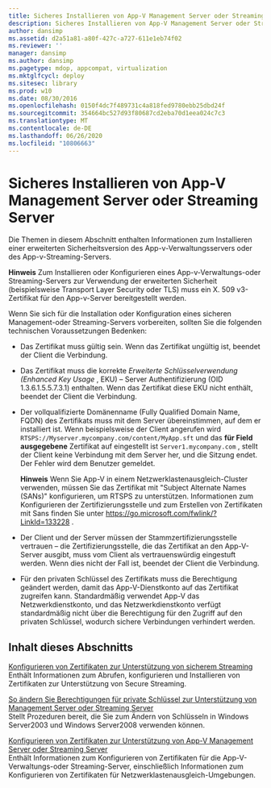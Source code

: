 ```yaml
---
title: Sicheres Installieren von App-V Management Server oder Streaming Server
description: Sicheres Installieren von App-V Management Server oder Streaming Server
author: dansimp
ms.assetid: d2a51a81-a80f-427c-a727-611e1eb74f02
ms.reviewer: ''
manager: dansimp
ms.author: dansimp
ms.pagetype: mdop, appcompat, virtualization
ms.mktglfcycl: deploy
ms.sitesec: library
ms.prod: w10
ms.date: 08/30/2016
ms.openlocfilehash: 0150f4dc7f489731c4a818fed9780ebb25dbd24f
ms.sourcegitcommit: 354664bc527d93f80687cd2eba70d1eea024c7c3
ms.translationtype: MT
ms.contentlocale: de-DE
ms.lasthandoff: 06/26/2020
ms.locfileid: "10806663"
---
```

# Sicheres Installieren von App-V Management Server oder Streaming Server


Die Themen in diesem Abschnitt enthalten Informationen zum Installieren einer erweiterten Sicherheitsversion des App-v-Verwaltungsservers oder des App-v-Streaming-Servers.

**Hinweis**  Zum Installieren oder Konfigurieren eines App-v-Verwaltungs-oder Streaming-Servers zur Verwendung der erweiterten Sicherheit (beispielsweise Transport Layer Security oder TLS) muss ein X. 509 v3-Zertifikat für den App-v-Server bereitgestellt werden.

 

Wenn Sie sich für die Installation oder Konfiguration eines sicheren Management-oder Streaming-Servers vorbereiten, sollten Sie die folgenden technischen Voraussetzungen Bedenken:

-   Das Zertifikat muss gültig sein. Wenn das Zertifikat ungültig ist, beendet der Client die Verbindung.

-   Das Zertifikat muss die korrekte *Erweiterte Schlüsselverwendung (Enhanced Key Usage* , EKU) – Server Authentifizierung (OID 1.3.6.1.5.5.7.3.1) enthalten. Wenn das Zertifikat diese EKU nicht enthält, beendet der Client die Verbindung.

-   Der vollqualifizierte Domänenname (Fully Qualified Domain Name, FQDN) des Zertifikats muss mit dem Server übereinstimmen, auf dem er installiert ist. Wenn beispielsweise der Client angerufen wird `RTSPS://Myserver.mycompany.com/content/MyApp.sft` und das **für Field ausgegebene** Zertifikat auf eingestellt ist `Server1.mycompany.com` , stellt der Client keine Verbindung mit dem Server her, und die Sitzung endet. Der Fehler wird dem Benutzer gemeldet.

    **Hinweis**  Wenn Sie App-V in einem Netzwerklastenausgleich-Cluster verwenden, müssen Sie das Zertifikat mit "Subject Alternate Names (SANs)" konfigurieren, um RTSPS zu unterstützen. Informationen zum Konfigurieren der Zertifizierungsstelle und zum Erstellen von Zertifikaten mit Sans finden Sie unter <https://go.microsoft.com/fwlink/?LinkId=133228> .

     

-   Der Client und der Server müssen der Stammzertifizierungsstelle vertrauen – die Zertifizierungsstelle, die das Zertifikat an den App-V-Server ausgibt, muss vom Client als vertrauenswürdig eingestuft werden. Wenn dies nicht der Fall ist, beendet der Client die Verbindung.

-   Für den privaten Schlüssel des Zertifikats muss die Berechtigung geändert werden, damit das App-V-Dienstkonto auf das Zertifikat zugreifen kann. Standardmäßig verwendet App-V das Netzwerkdienstkonto, und das Netzwerkdienstkonto verfügt standardmäßig nicht über die Berechtigung für den Zugriff auf den privaten Schlüssel, wodurch sichere Verbindungen verhindert werden.

## Inhalt dieses Abschnitts


<a href="" id="configuring-certificates-to-support-secure-streaming"></a>[Konfigurieren von Zertifikaten zur Unterstützung von sicherem Streaming](configuring-certificates-to-support-secure-streaming.md)  
Enthält Informationen zum Abrufen, konfigurieren und Installieren von Zertifikaten zur Unterstützung von Secure Streaming.

<a href="" id="how-to-modify-private-key-permissions-to-support-management-server-or-streaming-server"></a>[So ändern Sie Berechtigungen für private Schlüssel zur Unterstützung von Management Server oder Streaming Server](how-to-modify-private-key-permissions-to-support-management-server-or-streaming-server.md)  
Stellt Prozeduren bereit, die Sie zum Ändern von Schlüsseln in Windows Server2003 und Windows Server2008 verwenden können.

<a href="" id="configuring-certificates-to-support-app-v-management-server-or-streaming-server"></a>[Konfigurieren von Zertifikaten zur Unterstützung von App-V Management Server oder Streaming Server](configuring-certificates-to-support-app-v-management-server-or-streaming-server.md)  
Enthält Informationen zum Konfigurieren von Zertifikaten für die App-V-Verwaltungs-oder Streaming-Server, einschließlich Informationen zum Konfigurieren von Zertifikaten für Netzwerklastenausgleich-Umgebungen.

 

 





